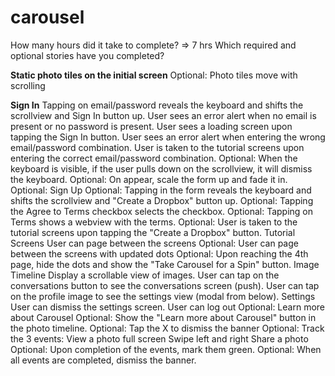 carousel
========

How many hours did it take to complete? => 7 hrs
Which required and optional stories have you completed?

**Static photo tiles on the initial screen**
Optional: Photo tiles move with scrolling

**Sign In**
Tapping on email/password reveals the keyboard and shifts the scrollview and Sign In button up.
User sees an error alert when no email is present or no password is present.
User sees a loading screen upon tapping the Sign In button.
User sees an error alert when entering the wrong email/password combination.
User is taken to the tutorial screens upon entering the correct email/password combination.
Optional: When the keyboard is visible, if the user pulls down on the scrollview, it will dismiss the keyboard.
Optional: On appear, scale the form up and fade it in.
Optional: Sign Up
Optional: Tapping in the form reveals the keyboard and shifts the scrollview and "Create a Dropbox" button up.
Optional: Tapping the Agree to Terms checkbox selects the checkbox.
Optional: Tapping on Terms shows a webview with the terms.
Optional: User is taken to the tutorial screens upon tapping the "Create a Dropbox" button.
Tutorial Screens
User can page between the screens
Optional: User can page between the screens with updated dots
Optional: Upon reaching the 4th page, hide the dots and show the "Take Carousel for a Spin" button.
Image Timeline
Display a scrollable view of images.
User can tap on the conversations button to see the conversations screen (push).
User can tap on the profile image to see the settings view (modal from below).
Settings
User can dismiss the settings screen.
User can log out
Optional: Learn more about Carousel
Optional: Show the "Learn more about Carousel" button in the photo timeline.
Optional: Tap the X to dismiss the banner
Optional: Track the 3 events:
View a photo full screen
Swipe left and right
Share a photo
Optional: Upon completion of the events, mark them green.
Optional: When all events are completed, dismiss the banner.
